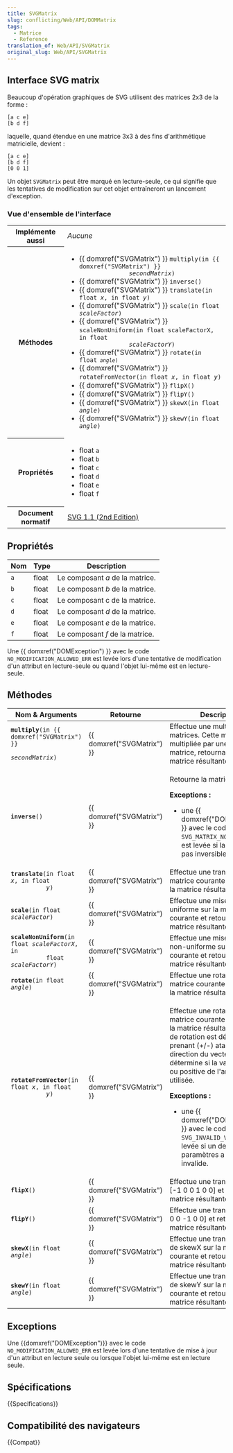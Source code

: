 ```yaml
---
title: SVGMatrix
slug: conflicting/Web/API/DOMMatrix
tags:
  - Matrice
  - Reference
translation_of: Web/API/SVGMatrix
original_slug: Web/API/SVGMatrix
---
```


## Interface SVG matrix

Beaucoup d'opération graphiques de SVG utilisent des matrices 2x3 de la forme :

```
[a c e]
[b d f]
```

laquelle, quand étendue en une matrice 3x3 à des fins d'arithmétique matricielle, devient :

```
[a c e]
[b d f]
[0 0 1]
```

Un objet `SVGMatrix` peut être marqué en lecture-seule, ce qui signifie que les tentatives de modification sur cet objet entraîneront un lancement d'exception.

### Vue d'ensemble de l'interface

<table class="standard-table">
  <tbody>
    <tr>
      <th scope="row">Implémente aussi</th>
      <td><em>Aucune</em></td>
    </tr>
    <tr>
      <th scope="row">Méthodes</th>
      <td>
        <ul>
          <li>
            {{ domxref("SVGMatrix") }}
            <code
              >multiply(in {{ domxref("SVGMatrix") }}
              <em>secondMatrix</em>)</code
            >
          </li>
          <li>{{ domxref("SVGMatrix") }} <code>inverse()</code></li>
          <li>
            {{ domxref("SVGMatrix") }}
            <code>translate(in float <em>x</em>, in float <em>y</em>)</code>
          </li>
          <li>
            {{ domxref("SVGMatrix") }}
            <code>scale(in float <em>scaleFactor</em>)</code>
          </li>
          <li>
            {{ domxref("SVGMatrix") }}
            <code
              >scaleNonUniform(in float scaleFactorX, in float
              <em>scaleFactorY</em>)</code
            >
          </li>
          <li>
            {{ domxref("SVGMatrix") }}
            <code
              >rotate(in float<code> <em>angle</em>)</code></code
            >
          </li>
          <li>
            {{ domxref("SVGMatrix") }}
            <code
              >rotateFromVector(in float <em>x</em>, in float <em>y</em>)</code
            >
          </li>
          <li>{{ domxref("SVGMatrix") }} <code>flipX()</code></li>
          <li>{{ domxref("SVGMatrix") }} <code>flipY()</code></li>
          <li>
            {{ domxref("SVGMatrix") }}
            <code>skewX(in float <em>angle</em>)</code>
          </li>
          <li>
            {{ domxref("SVGMatrix") }}
            <code>skewY(in float <em>angle</em>)</code>
          </li>
        </ul>
      </td>
    </tr>
    <tr>
      <th scope="row">Propriétés</th>
      <td>
        <ul>
          <li>float <code>a</code></li>
          <li>float <code>b</code></li>
          <li>float <code>c</code></li>
          <li>float <code>d</code></li>
          <li>float <code>e</code></li>
          <li>float <code>f</code></li>
        </ul>
      </td>
    </tr>
    <tr>
      <th scope="row">Document normatif</th>
      <td>
        <a href="http://www.w3.org/TR/SVG/coords.html#InterfaceSVGMatrix"
          >SVG 1.1 (2nd Edition)</a
        >
      </td>
    </tr>
  </tbody>
</table>

## Propriétés

| Nom | Type  | Description                     |
| --- | ----- | ------------------------------- |
| `a` | float | Le composant _a_ de la matrice. |
| `b` | float | Le composant _b_ de la matrice. |
| `c` | float | Le composant c de la matrice.   |
| `d` | float | Le composant _d_ de la matrice. |
| `e` | float | Le composant _e_ de la matrice. |
| `f` | float | Le composant _f_ de la matrice. |

Une {{ domxref("DOMException") }} avec le code `NO_MODIFICATION_ALLOWED_ERR` est levée lors d'une tentative de modification d'un attribut en lecture-seule ou quand l'objet lui-même est en lecture-seule.

## Méthodes

<table class="standard-table">
  <thead>
    <tr>
      <th>Nom &#x26; Arguments</th>
      <th>Retourne</th>
      <th>Description</th>
    </tr>
  </thead>
  <tbody>
    <tr>
      <td>
        <code
          ><strong>multiply</strong>(in {{ domxref("SVGMatrix") }}
          <em>secondMatrix</em>)</code
        >
      </td>
      <td>{{ domxref("SVGMatrix") }}</td>
      <td>
        Effectue une multiplication de matrices. Cette matrice est multipliée
        par une autre matrice, retournant la nouvelle matrice résultante.
      </td>
    </tr>
    <tr>
      <td>
        <code><strong>inverse</strong>()</code>
      </td>
      <td>{{ domxref("SVGMatrix") }}</td>
      <td>
        <p>Retourne la matrice inverse.</p>
        <p><strong>Exceptions :</strong></p>
        <ul>
          <li>
            une {{ domxref("DOMException") }} avec le code
            <code>SVG_MATRIX_NOT_INVERTABLE</code> est levée si la matrice n'est
            pas inversible.
          </li>
        </ul>
      </td>
    </tr>
    <tr>
      <td>
        <code
          ><strong>translate</strong>(in float <em>x</em>, in float
          <em>y</em>)</code
        >
      </td>
      <td>{{ domxref("SVGMatrix") }}</td>
      <td>
        <div>
          Effectue une translation sur la matrice courante et retourne la
          matrice résultante.
        </div>
      </td>
    </tr>
    <tr>
      <td>
        <code><strong>scale</strong>(in float <em>scaleFactor</em>)</code>
      </td>
      <td>{{ domxref("SVGMatrix") }}</td>
      <td>
        <div>
          Effectue une mise à l'échelle uniforme sur la matrice courante et
          retourne la matrice résultante.
        </div>
      </td>
    </tr>
    <tr>
      <td>
        <code
          ><strong>scaleNonUniform</strong>(in float <em>scaleFactorX</em>, in
          float <em>scaleFactorY</em>)</code
        >
      </td>
      <td>{{ domxref("SVGMatrix") }}</td>
      <td>
        <div>
          Effectue une mise à l'échelle non-uniforme sur la matrice courante et
          retourne la matrice résultante.
        </div>
      </td>
    </tr>
    <tr>
      <td>
        <code><strong>rotate</strong>(in float <em>angle</em>)</code>
      </td>
      <td>{{ domxref("SVGMatrix") }}</td>
      <td>
        <div>
          Effectue une rotation sur la matrice courante et retourne la matrice
          résultante.
        </div>
      </td>
    </tr>
    <tr>
      <td>
        <code
          ><strong>rotateFromVector</strong>(in float <em>x</em>, in float
          <em>y</em>)</code
        >
      </td>
      <td>{{ domxref("SVGMatrix") }}</td>
      <td>
        <p>
          Effectue une rotation sur la matrice courante et retourne la matrice
          résultante. L'angle de rotation est déterminé en prenant (+/-)
          atan(y/x). La direction du vecteur (x, y) détermine si la valeur
          négative ou positive de l'angle est utilisée.
        </p>
        <p><strong>Exceptions :</strong></p>
        <ul>
          <li>
            une {{ domxref("DOMException") }} avec le code
            <code>SVG_INVALID_VALUE_ERR </code>est levée si un de ces paramètres
            a une valeur invalide.
          </li>
        </ul>
      </td>
    </tr>
    <tr>
      <td>
        <code><strong>flipX</strong>()</code>
      </td>
      <td>{{ domxref("SVGMatrix") }}</td>
      <td>
        <div>
          Effectue une transformation [-1 0 0 1 0 0] et retourne la matrice
          résultante.
        </div>
      </td>
    </tr>
    <tr>
      <td>
        <code><strong>flipY</strong>()</code>
      </td>
      <td>{{ domxref("SVGMatrix") }}</td>
      <td>
        <div>
          Effectue une transformation [1 0 0 -1 0 0] et retourne la matrice
          résultante.
        </div>
      </td>
    </tr>
    <tr>
      <td>
        <code><strong>skewX</strong>(in float <em>angle</em>)</code>
      </td>
      <td>{{ domxref("SVGMatrix") }}</td>
      <td>
        <div>
          Effectue une transformation de skewX sur la matrice courante et
          retourne la matrice résultante.
        </div>
      </td>
    </tr>
    <tr>
      <td>
        <code><strong>skewY</strong>(in float <em>angle</em>)</code>
      </td>
      <td>{{ domxref("SVGMatrix") }}</td>
      <td>
        <div>
          Effectue une transformation de skewY sur la matrice courante et
          retourne la matrice résultante.
        </div>
      </td>
    </tr>
  </tbody>
</table>

## Exceptions

Une {{domxref("DOMException")}} avec le code `NO_MODIFICATION_ALLOWED_ERR` est levée lors d'une tentative de mise à jour d'un attribut en lecture seule ou lorsque l'objet lui-même est en lecture seule.

## Spécifications

{{Specifications}}

## Compatibilité des navigateurs

{{Compat}}
